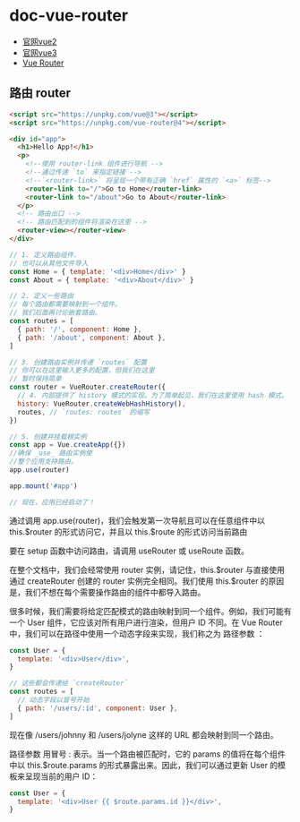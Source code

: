 # doc-vue-router

-   [官网vue2](https://v2.cn.vuejs.org/)
-   [官网vue3](https://cn.vuejs.org/)
-   [Vue Router](https://router.vuejs.org/zh/)

## 路由 router

``` html
<script src="https://unpkg.com/vue@3"></script>
<script src="https://unpkg.com/vue-router@4"></script>

<div id="app">
  <h1>Hello App!</h1>
  <p>
    <!--使用 router-link 组件进行导航 -->
    <!--通过传递 `to` 来指定链接 -->
    <!--`<router-link>` 将呈现一个带有正确 `href` 属性的 `<a>` 标签-->
    <router-link to="/">Go to Home</router-link>
    <router-link to="/about">Go to About</router-link>
  </p>
  <!-- 路由出口 -->
  <!-- 路由匹配到的组件将渲染在这里 -->
  <router-view></router-view>
</div>
```

``` javascript
// 1. 定义路由组件.
// 也可以从其他文件导入
const Home = { template: '<div>Home</div>' }
const About = { template: '<div>About</div>' }

// 2. 定义一些路由
// 每个路由都需要映射到一个组件。
// 我们后面再讨论嵌套路由。
const routes = [
  { path: '/', component: Home },
  { path: '/about', component: About },
]

// 3. 创建路由实例并传递 `routes` 配置
// 你可以在这里输入更多的配置，但我们在这里
// 暂时保持简单
const router = VueRouter.createRouter({
  // 4. 内部提供了 history 模式的实现。为了简单起见，我们在这里使用 hash 模式。
  history: VueRouter.createWebHashHistory(),
  routes, // `routes: routes` 的缩写
})

// 5. 创建并挂载根实例
const app = Vue.createApp({})
//确保 _use_ 路由实例使
//整个应用支持路由。
app.use(router)

app.mount('#app')

// 现在，应用已经启动了！
```

通过调用 app.use(router)，我们会触发第一次导航且可以在任意组件中以
this.\$router 的形式访问它，并且以 this.\$route 的形式访问当前路由

要在 setup 函数中访问路由，请调用 useRouter 或 useRoute 函数。

在整个文档中，我们会经常使用 router 实例，请记住，this.\$router
与直接使用通过 createRouter 创建的 router 实例完全相同。我们使用
this.\$router 的原因是，我们不想在每个需要操作路由的组件中都导入路由。

很多时候，我们需要将给定匹配模式的路由映射到同一个组件。例如，我们可能有一个
User 组件，它应该对所有用户进行渲染，但用户 ID 不同。在 Vue Router
中，我们可以在路径中使用一个动态字段来实现，我们称之为 路径参数 ：

``` javascript
const User = {
  template: '<div>User</div>',
}

// 这些都会传递给 `createRouter`
const routes = [
  // 动态字段以冒号开始
  { path: '/users/:id', component: User },
]
```

现在像 /users/johnny 和 /users/jolyne 这样的 URL 都会映射到同一个路由。

路径参数 用冒号 : 表示。当一个路由被匹配时，它的 params
的值将在每个组件中以 this.\$route.params
的形式暴露出来。因此，我们可以通过更新 User 的模板来呈现当前的用户 ID：

``` javascript
const User = {
  template: '<div>User {{ $route.params.id }}</div>',
}
```
